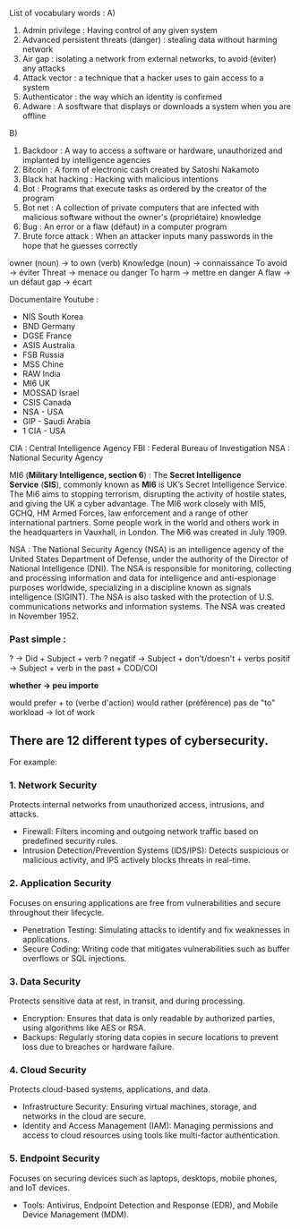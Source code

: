 List of vocabulary words :
A)
1. Admin privilege : Having control of any given system
2. Advanced persistent threats (danger) : stealing data without harming network
3. Air gap : isolating a network from external networks, to avoid (éviter) any attacks
4. Attack vector : a technique that a hacker uses to gain access to a system
5. Authenticator : the way which an identity is confirmed
6. Adware : A sosftware that displays or downloads a system when you are offline

B)

1. Backdoor : A way to access a software or hardware, unauthorized and implanted by intelligence agencies
2. Bitcoin : A form of electronic cash created by Satoshi Nakamoto
3. Black hat hacking : Hacking with malicious intentions
4. Bot : Programs that execute tasks as ordered by the creator of the program
5. Bot net : A collection of private computers that are infected with malicious software without the owner's (propriétaire) knowledge
6. Bug : An error or a flaw (défaut) in a computer program 
7. Brute force attack : When an attacker inputs many passwords in the hope that he guesses correctly

owner (noun) -> to own (verb) 
Knowledge (noun) -> connaissance
To avoid -> éviter
Threat -> menace ou danger
To harm -> mettre en danger
A flaw -> un défaut
gap -> écart

Documentaire Youtube :

- NIS South Korea
- BND Germany 
- DGSE France
- ASIS Australia
- FSB Russia
- MSS Chine
- RAW India
- MI6 UK
- MOSSAD Israel
- CSIS Canada
- NSA - USA
- GIP - Saudi Arabia
- 1 CIA - USA

CIA : Central Intelligence Agency
FBI : Federal Bureau of Investigation
NSA : National Security Agency

MI6 (**Military Intelligence, section 6**) :
The **Secret Intelligence Service** (**SIS**), commonly known as **MI6** is UK’s Secret Intelligence Service. The Mi6 aims to stopping terrorism, disrupting the activity of hostile states, and giving the UK a cyber advantage. The MI6 work closely with MI5, GCHQ, HM Armed Forces, law enforcement and a range of other international partners. Some people work in the world and others work in the headquarters in Vauxhall, in London. The Mi6 was created in July 1909. 


NSA : 
The National Security Agency (NSA) is an intelligence agency of the United States Department of Defense, under the authority of the Director of National Intelligence (DNI). The NSA is responsible for monitoring, collecting and processing information and data for intelligence and anti-espionage purposes worldwide, specializing in a discipline known as signals intelligence (SIGINT). The NSA is also tasked with the protection of U.S. communications networks and information systems. The NSA was created in November 1952.

### Past simple :
? -> Did + Subject + verb ?
negatif -> Subject + don't/doesn't + verbs
positif -> Subject + verb in the past + COD/COI

**whether -> peu importe**

would prefer + to (verbe d'action)
would rather (préférence) pas de "to"
workload -> lot of work

## There are 12 different types of cybersecurity. 

For example: 
### 1. Network Security
Protects internal networks from unauthorized access, intrusions, and attacks.
- Firewall: Filters incoming and outgoing network traffic based on predefined security rules.
- Intrusion Detection/Prevention Systems (IDS/IPS): Detects suspicious or malicious activity, and IPS actively blocks threats in real-time.

### 2. Application Security
Focuses on ensuring applications are free from vulnerabilities and secure throughout their lifecycle.
- Penetration Testing: Simulating attacks to identify and fix weaknesses in applications.
- Secure Coding: Writing code that mitigates vulnerabilities such as buffer overflows or SQL injections.

### 3. Data Security
Protects sensitive data at rest, in transit, and during processing.
- Encryption: Ensures that data is only readable by authorized parties, using algorithms like AES or RSA.
- Backups: Regularly storing data copies in secure locations to prevent loss due to breaches or hardware failure.

### 4. Cloud Security
Protects cloud-based systems, applications, and data.
- Infrastructure Security: Ensuring virtual machines, storage, and networks in the cloud are secure.
- Identity and Access Management (IAM): Managing permissions and access to cloud resources using tools like multi-factor authentication.

### 5. Endpoint Security
Focuses on securing devices such as laptops, desktops, mobile phones, and IoT devices.
- Tools: Antivirus, Endpoint Detection and Response (EDR), and Mobile Device Management (MDM).